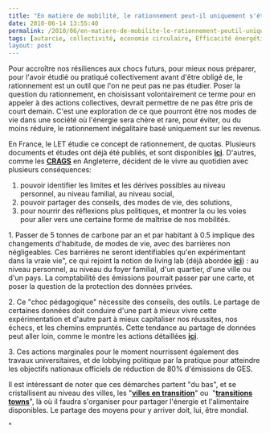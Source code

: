 ```yaml
---
title: "En matière de mobilité, le rationnement peut-il uniquement s'étudier ?"
date: 2010-06-14 13:55:40
permalink: /2010/06/en-matiere-de-mobilite-le-rationnement-peutil-uniquement-setudier.html
tags: [autarcie, collectivité, economie circulaire, Efficacité énergétique, internet, living lab, partage de données, Plateforme d'idées]
layout: post
---
```


<p>Pour accroître nos résiliences aux chocs futurs, pour mieux nous préparer, pour l'avoir étudié ou pratiqué collectivement avant d'être obligé de, le rationnement est un outil que l'on ne peut pas ne pas étudier. Poser la question du rationnement, en choisissant volontairement ce terme pour en appeler à des actions collectives, devrait permettre de ne pas être pris de court demain. C'est une exploration de ce que pourront être nos modes de vie dans une société où l'énergie sera chère et rare, pour éviter, ou du moins réduire, le rationnement inégalitaire basé uniquement sur les revenus.</p> <p>En France, le LET étudie ce concept de rationnement, de quotas. Plusieurs documents et études ont déjà été publiés, et sont disponibles <strong><a href="http://www.let.fr/fr/annuaire/auteurs/craux/recherches4.html" target="_blank">ici</a></strong>. D'autres, comme les <strong><a href="http://www.carbonrationing.org.uk/" target="_blank">CRAGS</a></strong> en Angleterre, décident de le vivre au quotidien avec plusieurs conséquences:</p> <p> </p>  <!--more--> <span><span> <ol> <li>pouvoir identifier les limites et les dérives possibles au niveau personnel, au niveau familial, au niveau social, </li> <li>pouvoir partager des conseils, des modes de vie, des solutions, </li> <li>pour nourrir des réflexions plus politiques, et montrer la ou les voies pour aller vers une certaine forme de maîtrise de nos mobilités.</li> </ol> </span> <p>1. Passer de 5 tonnes de carbone par an et par habitant à 0.5 implique des changements d'habitude, de modes de vie, avec des barrières non négligeables. Ces barrières ne seront identifiables qu'en expérimentant dans la vraie vie", ce qui rejoint la notion de living lab (déjà abordée <strong><a href="https://gabrielplassat.github.io/transportsdufutur/2010/04/du-serious-game-a-la-ville-laboratoire-puis-a-la-ville-living-lab.html"" target=""_blank"">ici</a></strong>) : au niveau personnel, au niveau du foyer familial, d'un quartier, d'une ville ou d'un pays. La comptabilité des émissions pourrait passer par une carte, et poser la question de la protection des données privées.</p> <p>2. Ce "choc pédagogique" nécessite des conseils, des outils. Le partage de certaines données doit conduire d'une part à mieux vivre cette expérimentation et d'autre part à mieux capitaliser nos réussites, nos échecs, et les chemins empruntés. Cette tendance au partage de données peut aller loin, comme le montre les actions détaillées <strong><a href=""http://www.internetactu.net/2010/05/26/nos-vies-gerees-par-les-donnees/"" target=""_blank"">ici</a></strong>.</p> <p>3. Ces actions marginales pour le moment nourrissent également des travaux universitaires, et de lobbying politique par la pratique pour atteindre les objectifs nationaux officiels de réduction de 80% d'émissions de GES.</p> <p>Il est intéressant de noter que ces démarches partent "du bas", et se cristallisent au niveau des villes, les "<strong><a href=""http://villesentransition.net/"" target=""_blank"">villes en transition</a></strong>" ou  "<strong><a href=""http://www.transitiontowns.org/"" target=""_blank"">transitions towns</a></strong>", là où il faudra s'organiser pour partager l'énergie et l'alimentaire disponibles. Le partage des moyens pour y arriver doit, lui, être mondial.<br /></p></span>"
